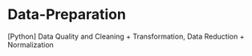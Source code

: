 # Data-Preparation
[Python] Data Quality and Cleaning + Transformation, Data Reduction + Normalization
